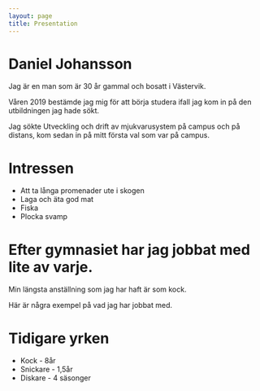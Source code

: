 ```yaml
---
layout: page
title: Presentation
---
```


# Daniel Johansson
Jag är en man som är 30 år gammal och bosatt i Västervik.

Våren 2019 bestämde jag mig för att börja studera ifall jag kom in på den utbildningen jag hade sökt.

Jag sökte Utveckling och drift av mjukvarusystem på campus och på distans, kom sedan in på mitt första
val som var på campus.

# Intressen

* Att ta långa promenader ute i skogen
* Laga och äta god mat
* Fiska
* Plocka svamp


# Efter gymnasiet har jag jobbat med lite av varje.
Min längsta anställning som jag har haft är som kock.

Här är några exempel på vad jag har jobbat med.

# Tidigare yrken
* Kock - 8år
* Snickare - 1,5år
* Diskare - 4 säsonger
